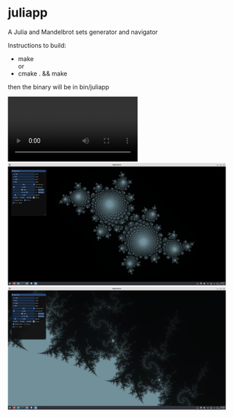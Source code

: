 # juliapp
A Julia and Mandelbrot sets generator and navigator

Instructions to build:
- make  
or
- cmake . && make

then the binary will be in bin/juliapp

![webm](https://github.com/giomatfois62/juliapp/blob/main/output.webm?raw=true)
![alt text](https://github.com/giomatfois62/juliapp/blob/main/julia.png?raw=true)
![alt text](https://github.com/giomatfois62/juliapp/blob/main/mandel.png?raw=true)
